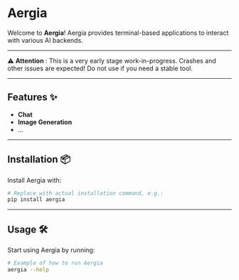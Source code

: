 # Aergia 

Welcome to **Aergia**! Aergia provides terminal-based applications to interact with various AI backends.

---

⚠️ **Attention** : This is a very early stage work-in-progress. Crashes and other issues are expected! Do not use if you need a stable tool.

---

## Features ✨
- **Chat**
- **Image Generation**
- ...

---

## Installation 📦

Install Aergia with:

```sh
# Replace with actual installation command, e.g.:
pip install aergia
```

---

## Usage 🛠️

Start using Aergia by running:

```sh
# Example of how to run Aergia
aergia --help
```

